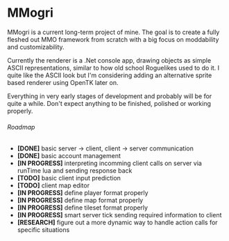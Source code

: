 # MMogri

MMogri is a current long-term project of mine.
The goal is to create a fully fleshed out MMO framework from scratch with a big focus on moddability and customizability.

Currently the renderer is a .Net console app, drawing objects as simple ASCII representations, similar to how old school Roguelikes used to do it. I quite like the ASCII look but I'm considering adding an alternative sprite based renderer using OpenTK later on. 

Everything in very early stages of development and probably will be for quite a while. Don't expect anything to be finished, polished or working properly.

###### Roadmap

- **[DONE]** basic server -> client, client -> server communication
- **[DONE]** basic account management
- **[IN PROGRESS]** interpreting incomming client calls on server via runTime lua and sending response back
- **[TODO]** basic client input prediction
- **[TODO]** client map editor
- **[IN PROGRESS]** define player format properly
- **[IN PROGRESS]** define map format properly
- **[IN PROGRESS]** define tileset format properly
- **[IN PROGRESS]** smart server tick sending required information to client
- **[RESEARCH]** figure out a more dynamic way to handle action calls for specific situations
